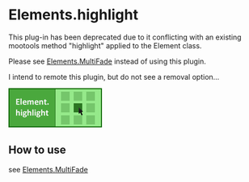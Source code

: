 Elements.highlight
===========

This plug-in has been deprecated due to it conflicting with an existing mootools method "highlight" applied to the Element class.

Please see [Elements.MultiFade](http://mootools.net/forge/p/elementsmultifade) instead of using this plugin.

I intend to remote this plugin, but do not see a removal option...

![Screenshot](http://github.com/subhaze/mootools-element-highlight/raw/master/logo.png)

How to use
----------

see [Elements.MultiFade](http://mootools.net/forge/p/elementsmultifade) 